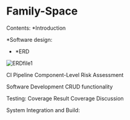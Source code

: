 #   **Family-Space**

Contents: 
*Introduction 

*Software design: 
* *ERD

![ERDfile1](https://user-images.githubusercontent.com/73299366/103420584-eb003d00-4b8f-11eb-86fc-6fdd83f0f875.png)

CI Pipeline
Component-Level
Risk Assessment 

Software Development 
CRUD functionality 

Testing:
Coverage Result
Coverage Discussion 

System Integration and Build:

